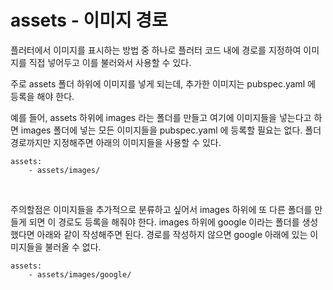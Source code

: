 # assets - 이미지 경로

플러터에서 이미지를 표시하는 방법 중 하나로 플러터 코드 내에 경로를 지정하여 이미지를 직접 넣어두고 이를 불러와서 사용할 수 있다.

주로 assets 폴더 하위에 이미지를 넣게 되는데, 추가한 이미지는 pubspec.yaml 에 등록을 해야 한다. 

예를 들어, assets 하위에 images 라는 폴더를 만들고 여기에 이미지들을 넣는다고 하면 images 폴더에 넣는 모든 이미지들을 pubspec.yaml 에 등록할 필요는 없다. 폴더 경로까지만 지정해주면 아래의 이미지들을 사용할 수 있다.

```
assets:
	- assets/images/
```

<br>

주의할점은 이미지들을 추가적으로 분류하고 싶어서 images 하위에 또 다른 폴더를 만들게 되면 이 경로도 등록을 해줘야 한다. images 하위에 google 이라는 폴더를 생성했다면 아래와 같이 작성해주면 된다. 경로를 작성하지 않으면 google 아래에 있는 이미지들을 불러올 수 없다.

```
assets:
	- assets/images/google/
```

<br>